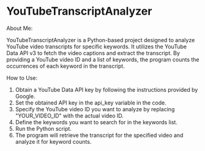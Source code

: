# YouTubeTranscriptAnalyzer

About Me:

YouTubeTranscriptAnalyzer is a Python-based project designed to analyze YouTube video transcripts for specific keywords. It utilizes the YouTube Data API v3 to fetch the video captions and extract the transcript. By providing a YouTube video ID and a list of keywords, the program counts the occurrences of each keyword in the transcript.

How to Use:

1. Obtain a YouTube Data API key by following the instructions provided by Google.
2. Set the obtained API key in the api_key variable in the code.
3. Specify the YouTube video ID you want to analyze by replacing "YOUR_VIDEO_ID" with the actual video ID.
4. Define the keywords you want to search for in the keywords list.
5. Run the Python script.
6. The program will retrieve the transcript for the specified video and analyze it for keyword counts.
